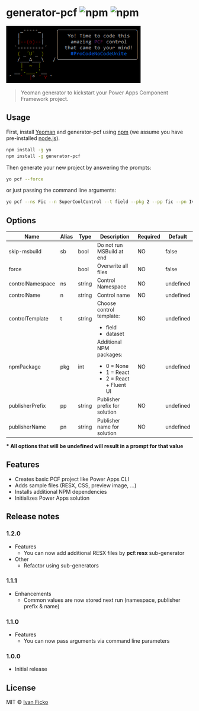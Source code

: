 # generator-pcf ![npm](https://img.shields.io/npm/v/generator-pcf) ![npm](https://img.shields.io/npm/dt/generator-pcf)
![](docs/generator-pcf.png)

> Yeoman generator to kickstart your Power Apps Component Framework project.

## Usage

First, install [Yeoman](http://yeoman.io) and generator-pcf using [npm](https://www.npmjs.com/) (we assume you have pre-installed [node.js](https://nodejs.org/)).

```bash
npm install -g yo
npm install -g generator-pcf
```

Then generate your new project by answering the prompts:

```bash
yo pcf --force
```

or just passing the command line arguments:

```bash
yo pcf --ns Fic --n SuperCoolControl --t field --pkg 2 --pp fic --pn IvanFicko --force
```

## Options

| Name             | Alias | Type   | Description                                                  | Required | Default   |
| ---------------- | ----- | ------ | ------------------------------------------------------------ | -------- | --------- |
| skip-msbuild     | sb    | bool   | Do not run MSBuild at end                                    | NO       | false     |
| force            |       | bool   | Overwrite all files                                          | NO       | false     |
| controlNamespace | ns    | string | Control Namespace                                            | NO       | undefined |
| controlName      | n     | string | Control name                                                 | NO       | undefined |
| controlTemplate  | t     | string | Choose control template:<ul style="margin-bottom:0"><li>field</li><li>dataset</li></ul> | NO       | undefined |
| npmPackage       | pkg   | int    | Additional NPM packages:<ul style="margin-bottom:0"><li>0 = None</li><li>1 = React</li><li>2 = React + Fluent UI</li></ul> | NO       | undefined |
| publisherPrefix  | pp    | string | Publisher prefix for solution                                | NO       | undefined |
| publisherName    | pn    | string | Publisher name for solution                                  | NO       | undefined |

**\* All options that will be undefined will result in a prompt for that value**

## Features

 * Creates basic PCF project like Power Apps CLI
 * Adds sample files (RESX, CSS, preview image, ...)
 * Installs additional NPM dependencies
 * Initializes Power Apps solution

## Release notes

### 1.2.0

- Features
  - You can now add additional RESX files by **pcf:resx** sub-generator
- Other
  - Refactor using sub-generators

### 1.1.1

- Enhancements
  - Common values are now stored next run (namespace, publisher prefix & name)

### 1.1.0

- Features
  - You can now pass arguments via command line parameters

### 1.0.0

- Initial release

## License

MIT © [Ivan Ficko](https://dynamicsninja.blog)